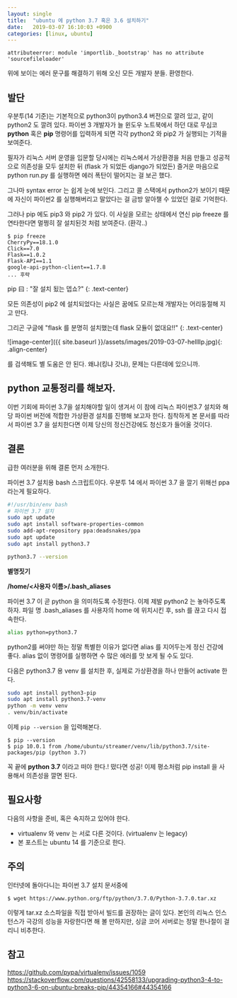 ```yaml
---
layout: single
title:  "ubuntu 에 python 3.7 혹은 3.6 설치하기"
date:   2019-03-07 16:10:03 +0900
categories: [linux, ubuntu]
--- 
```



```
attributeerror: module 'importlib._bootstrap' has no attribute 'sourcefileloader'
```

위에 보이는 에러 문구를 해결하기 위해 오신 모든 개발자 분들. 환영한다.


## 발단
우분투(14 기준)는 기본적으로 python3이 python3.4 버전으로 깔려 있고,
같이 python2 도 깔려 있다.
파이썬 3 개발자가 늘 윈도우 노트북에서 하던 대로 무심코 
**python** 혹은 **pip** 명령어를 입력하게 되면
각각 python2 와 pip2 가 실행되는 기적을 보여준다.

필자가 리눅스 서버 운영을 입문할 당시에는
리눅스에서 가상환경을 처음 만들고 성공적으로 의존성을 모두 설치한 뒤
(flask 가 되었든 django가 되었든)
즐거운 마음으로 python run.py 를 실행하면 에러 폭탄이 떨어지는 걸 보곤 했다.

그나마 syntax error 는 쉽게 눈에 보인다. 그리고 콜 스택에서 python2가 보이기 때문에
자신이 파이썬2 를 실행해버리고 말았다는 걸 금방 알아챌 수 있었던 걸로 기억한다.
 
그러나 pip 에도 pip3 와 pip2 가 있다. 이 사실을 모르는 상태에서 연신 pip freeze 를 
연타한다면 멀쩡히 잘 설치된것 처럼 보여준다. (환각..) 

```
$ pip freeze
CherryPy==18.1.0
Click==7.0
Flask==1.0.2
Flask-API==1.1
google-api-python-client==1.7.8
... 후략
```
pip 曰 : "잘 설치 됬는 뎁쇼?"
{: .text-center}


모든 의존성이 pip2 에 설치되었다는 사실은 꿈에도 모르는채 개발자는 어리둥절해 지고 만다.

그리곤 구글에
"flask 를 분명히 설치했는데 flask 모듈이 없대요!!"
{: .text-center}

![image-center]({{ site.baseurl }}/assets/images/2019-03-07-hellllp.jpg){: .align-center}

를 검색해도 별 도움은 안 된다. 왜냐(킹냐 갓냐), 문제는 다른데에 있으니까.


## python 교통정리를 해보자.
이번 기회에 파이썬 3.7을 설치해야할 일이 생겨서 이 참에 리눅스 파이썬3.7
설치와 해당 파이썬 버전에 적합한 가상환경 설치를 진행해 보고자 한다.
침착하게 본 문서를 따라서 파이썬 3.7 을 설치한다면 이제 당신의 정신건강에도
청신호가 들어올 것이다.
 
## 결론
급한 여러분을 위해 결론 먼저 소개한다.

파이썬 3.7 설치용 bash 스크립트이다. 우분투 14 에서 파이썬 3.7 을 깔기 위해선 ppa 라는게
필요하다.
``` bash
#!/usr/bin/env bash
# 파이썬 3.7 설치
sudo apt update
sudo apt install software-properties-common
sudo add-apt-repository ppa:deadsnakes/ppa
sudo apt update
sudo apt install python3.7

python3.7 --version
```

**별명짓기**

**/home/<사용자 이름>/.bash_aliases**

파이썬 3.7 이 곧 python 을 의미하도록 수정한다. 이제 제발 python2 는 놓아주도록 하자.
파일 명 .bash_aliases 를 사용자의 home 에 위치시킨 후, ssh 를 끊고 다시 접속한다.
``` bash
alias python=python3.7
```
python2를 써야만 하는 정말 특별한 이유가 없다면
alias 를 지어두는게 정신 건강에 좋다. alias 없이 명령어를 실행하면 수 많은 에러를 맛 보게
될 수도 있다.

다음은 python3.7 용 venv 를 설치한 후, 실제로 가상환경을 하나 만들어 activate 한다.
``` bash
sudo apt install python3-pip
sudo apt install python3.7-venv
python -m venv venv
. venv/bin/activate
```

이제 `pip --version` 을 입력해본다.
```
$ pip --version
$ pip 10.0.1 from /home/ubuntu/streamer/venv/lib/python3.7/site-packages/pip (python 3.7)
```
꼭 끝에 **python 3.7** 이라고 떠야 한다.! 떴다면 성공! 이제 평소처럼
pip install 을 사용해서 의존성을 깔면 된다.


## 필요사항
다음의 사항을 준비, 혹은 숙지하고 있어야 한다.
* virtualenv 와 venv 는 서로 다른 것이다. (virtualenv 는 legacy)
* 본 포스트는 ubuntu 14 를 기준으로 한다.


## 주의
인터넷에 돌아다니는 파이썬 3.7 설치 문서중에
```
$ wget https://www.python.org/ftp/python/3.7.0/Python-3.7.0.tar.xz
```
이렇게 tar.xz 소스파일을 직접 받아서 빌드를 권장하는 글이 있다.
본인의 리눅스 인스턴스가 극강의 성능을 자랑한다면 해 볼 만하지만,
싱글 코어 서버로는 정말 한나절이 걸리니 비추한다.




## 참고
https://github.com/pypa/virtualenv/issues/1059
https://stackoverflow.com/questions/42558133/upgrading-python3-4-to-python3-6-on-ubuntu-breaks-pip/44354166#44354166


 
 






